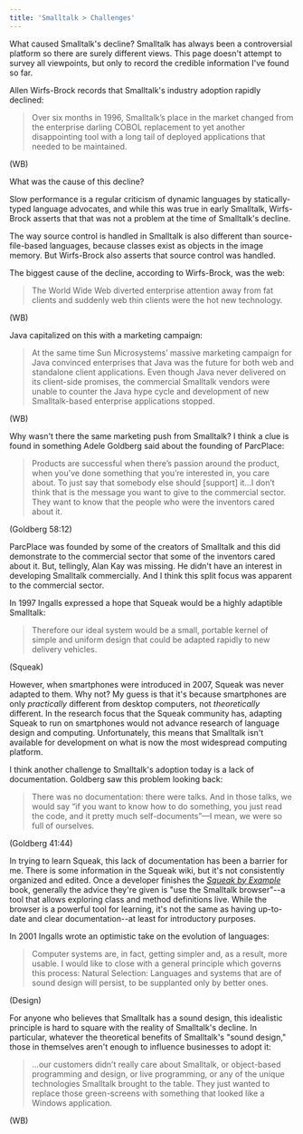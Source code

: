 ```yaml
---
title: 'Smalltalk > Challenges'
---
```


What caused Smalltalk's decline? Smalltalk has always been a controversial platform so there are surely different views. This page doesn't attempt to survey all viewpoints, but only to record the credible information I've found so far.

Allen Wirfs-Brock records that Smalltalk's industry adoption rapidly declined:

> Over six months in 1996, Smalltalk’s place in the market changed from the enterprise darling COBOL replacement to yet another disappointing tool with a long tail of deployed applications that needed to be maintained.

(WB)

What was the cause of this decline?

Slow performance is a regular criticism of dynamic languages by statically-typed language advocates, and while this was true in early Smalltalk, Wirfs-Brock asserts that that was not a problem at the time of Smalltalk's decline.

The way source control is handled in Smalltalk is also different than source-file-based languages, because classes exist as objects in the image memory. But Wirfs-Brock also asserts that source control was handled.

The biggest cause of the decline, according to Wirfs-Brock, was the web:

> The World Wide Web diverted enterprise attention away from fat clients and suddenly web thin clients were the hot new technology.

(WB)

Java capitalized on this with a marketing campaign:

> At the same time Sun Microsystems’ massive marketing campaign for Java convinced enterprises that Java was the future for both web and standalone client applications. Even though Java never delivered on its client-side promises, the commercial Smalltalk vendors were unable to counter the Java hype cycle and development of new Smalltalk-based enterprise applications stopped.

(WB)

Why wasn't there the same marketing push from Smalltalk? I think a clue is found in something Adele Goldberg said about the founding of ParcPlace:

> Products are successful when there’s passion around the product, when you’ve done something that you’re interested in, you care about. To just say that somebody else should [support] it…I don’t think that is the message you want to give to the commercial sector. They want to know that the people who were the inventors cared about it.

(Goldberg 58:12)

ParcPlace was founded by some of the creators of Smalltalk and this did demonstrate to the commercial sector that some of the inventors cared about it. But, tellingly, Alan Kay was missing. He didn't have an interest in developing Smalltalk commercially. And I think this split focus was apparent to the commercial sector.

In 1997 Ingalls expressed a hope that Squeak would be a highly adaptible Smalltalk:

> Therefore our ideal system would be a small, portable kernel of simple and uniform design that could be adapted rapidly to new delivery vehicles.

(Squeak)

However, when smartphones were introduced in 2007, Squeak was never adapted to them. Why not? My guess is that it's because smartphones are only *practically* different from desktop computers, not *theoretically* different. In the research focus that the Squeak community has, adapting Squeak to run on smartphones would not advance research of language design and computing. Unfortunately, this means that Smalltalk isn't available for development on what is now the most widespread computing platform.

I think another challenge to Smalltalk's adoption today is a lack of documentation. Goldberg saw this problem looking back:

> There was no documentation: there were talks. And in those talks, we would say “if you want to know how to do something, you just read the code, and it pretty much self-documents”—I mean, we were so full of ourselves.

(Goldberg 41:44)

In trying to learn Squeak, this lack of documentation has been a barrier for me. There is some information in the Squeak wiki, but it's not consistently organized and edited. Once a developer finishes the [*Squeak by Example*](https://wiki.squeak.org/squeak/6546) book, generally the advice they're given is "use the Smalltalk browser"--a tool that allows exploring class and method definitions live. While the browser is a powerful tool for learning, it's not the same as having up-to-date and clear documentation--at least for introductory purposes.

In 2001 Ingalls wrote an optimistic take on the evolution of languages:

> Computer systems are, in fact, getting simpler and, as a result, more usable. I would like to close with a general principle which governs this process: Natural Selection: Languages and systems that are of sound design will persist, to be supplanted only by better ones.

(Design)

For anyone who believes that Smalltalk has a sound design, this idealistic principle is hard to square with the reality of Smalltalk's decline. In particular, whatever the theoretical benefits of Smalltalk's "sound design," those in themselves aren't enough to influence businesses to adopt it:

> …our customers didn’t really care about Smalltalk, or object-based programming and design, or live programming, or any of the unique technologies Smalltalk brought to the table. They just wanted to replace those green-screens with something that looked like a Windows application.

(WB)
